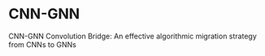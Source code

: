 # CNN-GNN
CNN-GNN Convolution Bridge: An effective algorithmic migration strategy from CNNs to GNNs
